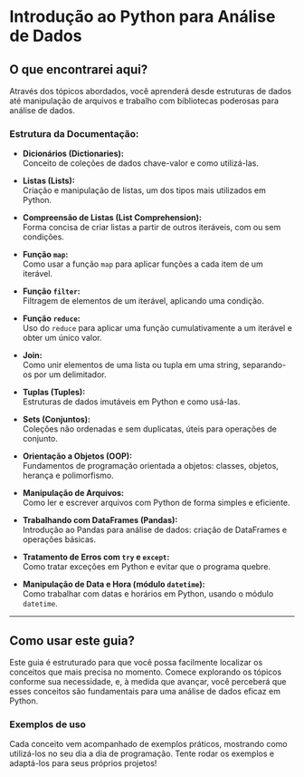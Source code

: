# Introdução ao Python para Análise de Dados

## O que encontrarei aqui?

Através dos tópicos abordados, você aprenderá desde estruturas de dados até manipulação de arquivos e trabalho com bibliotecas poderosas para análise de dados. 

### Estrutura da Documentação:

- **Dicionários (Dictionaries):**  
  Conceito de coleções de dados chave-valor e como utilizá-las.

- **Listas (Lists):**  
  Criação e manipulação de listas, um dos tipos mais utilizados em Python.

- **Compreensão de Listas (List Comprehension):**  
  Forma concisa de criar listas a partir de outros iteráveis, com ou sem condições.

- **Função `map`:**  
  Como usar a função `map` para aplicar funções a cada item de um iterável.

- **Função `filter`:**  
  Filtragem de elementos de um iterável, aplicando uma condição.

- **Função `reduce`:**  
  Uso do `reduce` para aplicar uma função cumulativamente a um iterável e obter um único valor.

- **Join:**  
  Como unir elementos de uma lista ou tupla em uma string, separando-os por um delimitador.

- **Tuplas (Tuples):**  
  Estruturas de dados imutáveis em Python e como usá-las.

- **Sets (Conjuntos):**  
  Coleções não ordenadas e sem duplicatas, úteis para operações de conjunto.

- **Orientação a Objetos (OOP):**  
  Fundamentos de programação orientada a objetos: classes, objetos, herança e polimorfismo.

- **Manipulação de Arquivos:**  
  Como ler e escrever arquivos com Python de forma simples e eficiente.

- **Trabalhando com DataFrames (Pandas):**  
  Introdução ao Pandas para análise de dados: criação de DataFrames e operações básicas.

- **Tratamento de Erros com `try` e `except`:**  
  Como tratar exceções em Python e evitar que o programa quebre.

- **Manipulação de Data e Hora (módulo `datetime`):**  
  Como trabalhar com datas e horários em Python, usando o módulo `datetime`.

---

## Como usar este guia?

Este guia é estruturado para que você possa facilmente localizar os conceitos que mais precisa no momento. Comece explorando os tópicos conforme sua necessidade, e, à medida que avançar, você perceberá que esses conceitos são fundamentais para uma análise de dados eficaz em Python. 

### Exemplos de uso

Cada conceito vem acompanhado de exemplos práticos, mostrando como utilizá-los no seu dia a dia de programação. Tente rodar os exemplos e adaptá-los para seus próprios projetos!
